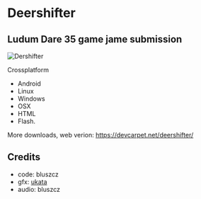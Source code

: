 Deershifter
===========

Ludum Dare 35 game jame submission
----------------------------------

![Dershifter](http://ludumdare.com/compo/wp-content/compo2//542293/55906-shot0-1461011162.png-eq-900-500.jpg)

Crossplatform

* Android
* Linux
* Windows
* OSX
* HTML
* Flash.

More downloads, web verion: https://devcarpet.net/deershifter/

Credits
-------

* code: bluszcz
* gfx: [ukata](https://ukata.me/)
* audio: bluszcz

